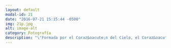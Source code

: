```yaml
---
layout: default
modal-id: 21
date: "2016-07-21 15:15:44 -0500"
img: 21p.jpg
alt: image-alt
category: Fotografía
description: "\"Formada por el Coraz&oacute;n del Cielo, el Coraz&oacute;n de la Tierra.\""
---
```

